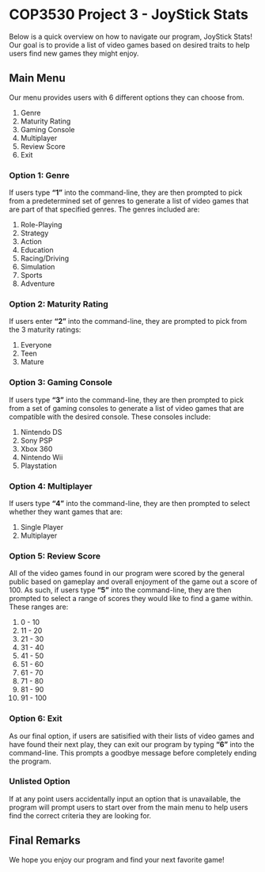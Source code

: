 <H1> COP3530 Project 3 - JoyStick Stats </h1>
Below is a quick overview on how to navigate our program, JoyStick Stats! Our goal is to provide a list of video games based on desired traits to help users find new games they might enjoy. 

<h2> Main Menu </h2>
Our menu provides users with 6 different options they can choose from.

1. Genre
2. Maturity Rating
3. Gaming Console
4. Multiplayer
5. Review Score
6. Exit

<h3> Option 1: Genre </h3>
If users type <b><q>1</q></b> into the command-line, they are then prompted to pick from a predetermined set of genres to generate a list of video games that are part of that specified genres. The genres included are:

1. Role-Playing
2. Strategy
3. Action
4. Education
5. Racing/Driving
6. Simulation
7. Sports
8. Adventure

<h3> Option 2: Maturity Rating </h3>
If users enter <b><q>2</q></b> into the command-line, they are prompted to pick from the 3 maturity ratings:

1. Everyone
2. Teen
3. Mature

<h3> Option 3: Gaming Console </h3>
If users type <b><q>3</q></b> into the command-line, they are then prompted to pick from a set of gaming consoles to generate a list of video games that are compatible with the desired console. These consoles include:

1. Nintendo DS
2. Sony PSP
3. Xbox 360
4. Nintendo Wii
5. Playstation

<h3> Option 4: Multiplayer </h3>
If users type <b><q>4</q></b> into the command-line, they are then prompted to select whether they want games that are:

1. Single Player
2. Multiplayer

<h3> Option 5: Review Score </h3>
All of the video games found in our program were scored by the general public based on gameplay and overall enjoyment of the game out a score of 100. As such, if users type <b><q>5</q></b> into the command-line, they are then prompted to select a range of scores they would like to find a game within. These ranges are:

1. 0 - 10
2. 11 - 20
3. 21 - 30
4. 31 - 40 
5. 41 - 50 
6. 51 - 60 
7. 61 - 70 
8. 71 - 80 
9. 81 - 90
10. 91 - 100

<h3> Option 6: Exit </h3>
As our final option, if users are satisified with their lists of video games and have found their next play, they can exit our program by typing <b><q>6</q></b> into the command-line. This prompts a goodbye message before completely ending the program.

<h3> Unlisted Option </h3>
If at any point users accidentally input an option that is unavailable, the program will prompt users to start over from the main menu to help users find the correct criteria they are looking for.

<h2> Final Remarks </h2>
We hope you enjoy our program and find your next favorite game! 